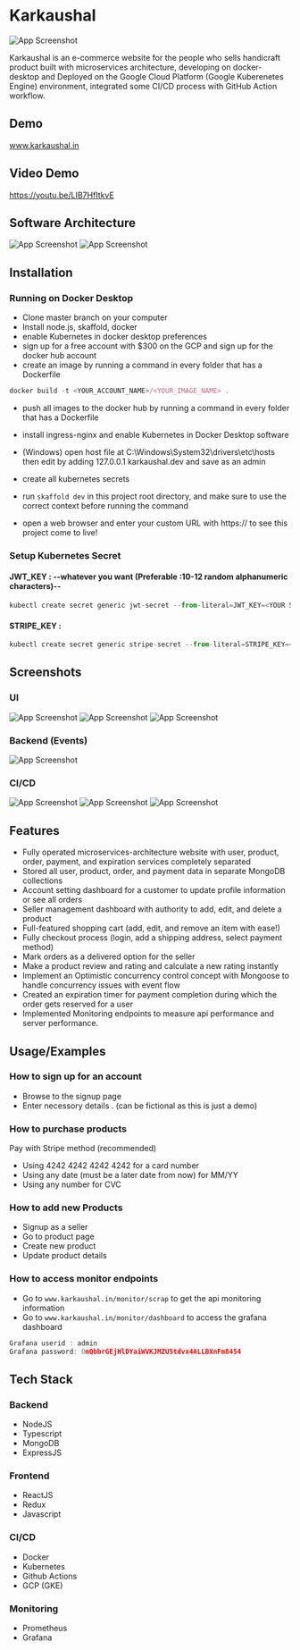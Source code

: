 
# Karkaushal

![App Screenshot](./documentation/logo.jpg)

Karkaushal is an  e-commerce website for the people who sells handicraft product built with microservices architecture, developing on docker-desktop and Deployed on the Google Cloud Platform (Google Kuberenetes Engine) environment, integrated some CI/CD process with GitHub Action workflow.
## Demo

www.karkaushal.in

## Video Demo
https://youtu.be/LIB7HfItkvE

## Software Architecture

![App Screenshot](./documentation/softwareArch.png)
![App Screenshot](./documentation/pub-sub-pattern.png)

## Installation

### Running on Docker Desktop

- Clone master branch on your computer
- Install node.js, skaffold, docker
- enable Kubernetes in docker desktop preferences
- sign up for a free account with $300 on the GCP and sign up for the docker hub account
- create an image by running a command in every folder that has a Dockerfile
``` javascript 
docker build -t <YOUR_ACCOUNT_NAME>/<YOUR_IMAGE_NAME> .
```
- push all images to the docker hub by running a command in every folder that has a Dockerfile
- install ingress-nginx and enable Kubernetes in Docker Desktop software

- (Windows) open host file at C:\Windows\System32\drivers\etc\hosts then edit by adding 127.0.0.1 karkaushal.dev and save as an admin

- create all kubernetes secrets
- run ```skaffold dev``` in this project root directory, and make sure to use the correct context before running the command
- open a web browser and enter your custom URL with https:// to see this project come to live!

### Setup Kubernetes Secret

#### JWT_KEY : --whatever you want (Preferable :10-12 random alphanumeric characters)--
``` javascript
kubectl create secret generic jwt-secret --from-literal=JWT_KEY=<YOUR SECRET>
```
#### STRIPE_KEY : 
``` javascript
kubectl create secret generic stripe-secret --from-literal=STRIPE_KEY=<YOUR STRIPE SECRET KEY>
```
## Screenshots

### UI
![App Screenshot](./documentation/homePage.png)
![App Screenshot](./documentation/productPage.png)
![App Screenshot](./documentation/paymentPage.png)

### Backend (Events)
![App Screenshot](./documentation/events.png)

### CI/CD
![App Screenshot](./documentation/grafanaDashboard.png)
![App Screenshot](./documentation/gcloud1.png)
![App Screenshot](./documentation/gcloud2.png)

## Features

- Fully operated microservices-architecture website with user, product, order, payment, and expiration services completely separated
- Stored all user, product, order, and payment data in separate MongoDB collections
- Account setting dashboard for a customer to update profile information or see all orders
- Seller management dashboard with authority to add, edit, and delete a product
- Full-featured shopping cart (add, edit, and remove an item with ease!)
- Fully checkout process (login, add a shipping address, select payment method)
- Mark orders as a delivered option for the seller
- Make a product review and rating and calculate a new rating instantly
- Implement an Optimistic concurrency control concept with Mongoose to handle concurrency issues with event flow
- Created an expiration timer for payment completion during which the order gets reserved for a user
- Implemented Monitoring endpoints to measure api performance and server performance.

## Usage/Examples

### How to sign up for an account
 -  Browse to the signup page
 - Enter necessory details . (can be fictional as this is just a demo)

### How to purchase products
Pay with Stripe method (recommended)

- Using 4242 4242 4242 4242 for a card number
- Using any date (must be a later date from now) for MM/YY
- Using any number for CVC

### How to add new Products

- Signup as a seller
- Go to product page
- Create new product
- Update product details 

### How to access monitor endpoints
- Go to ```www.karkaushal.in/monitor/scrap``` to get the api monitoring information
- Go to ```www.karkaushal.in/monitor/dashboard``` to access the grafana dashboard
``` javascript 
Grafana userid : admin 
Grafana password: 0mQbbrGEjHlDYaiWVKJMZU5tdvx4ALLBXnFm8454
```



## Tech Stack

### Backend 

- NodeJS
- Typescript
- MongoDB
- ExpressJS

### Frontend 

- ReactJS
- Redux
- Javascript

### CI/CD 

- Docker
- Kubernetes
- Github Actions
- GCP (GKE)

### Monitoring
- Prometheus
- Grafana